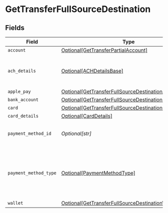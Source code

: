 # GetTransferFullSourceDestination


## Fields

| Field                                                                                                                       | Type                                                                                                                        | Required                                                                                                                    | Description                                                                                                                 | Example                                                                                                                     |
| --------------------------------------------------------------------------------------------------------------------------- | --------------------------------------------------------------------------------------------------------------------------- | --------------------------------------------------------------------------------------------------------------------------- | --------------------------------------------------------------------------------------------------------------------------- | --------------------------------------------------------------------------------------------------------------------------- |
| `account`                                                                                                                   | [Optional[GetTransferPartialAccount]](../../models/shared/gettransferpartialaccount.md)                                     | :heavy_minus_sign:                                                                                                          | N/A                                                                                                                         |                                                                                                                             |
| `ach_details`                                                                                                               | [Optional[ACHDetailsBase]](../../models/shared/achdetailsbase.md)                                                           | :heavy_minus_sign:                                                                                                          | ACH specific details about the transaction                                                                                  |                                                                                                                             |
| `apple_pay`                                                                                                                 | [Optional[GetTransferFullSourceDestinationApplePay]](../../models/shared/gettransferfullsourcedestinationapplepay.md)       | :heavy_minus_sign:                                                                                                          | N/A                                                                                                                         |                                                                                                                             |
| `bank_account`                                                                                                              | [Optional[GetTransferFullSourceDestinationBankAccount]](../../models/shared/gettransferfullsourcedestinationbankaccount.md) | :heavy_minus_sign:                                                                                                          | N/A                                                                                                                         |                                                                                                                             |
| `card`                                                                                                                      | [Optional[GetTransferFullSourceDestinationCard]](../../models/shared/gettransferfullsourcedestinationcard.md)               | :heavy_minus_sign:                                                                                                          | N/A                                                                                                                         |                                                                                                                             |
| `card_details`                                                                                                              | [Optional[CardDetails]](../../models/shared/carddetails.md)                                                                 | :heavy_minus_sign:                                                                                                          | N/A                                                                                                                         |                                                                                                                             |
| `payment_method_id`                                                                                                         | *Optional[str]*                                                                                                             | :heavy_minus_sign:                                                                                                          | UUID v4                                                                                                                     | ec7e1848-dc80-4ab0-8827-dd7fc0737b43                                                                                        |
| `payment_method_type`                                                                                                       | [Optional[PaymentMethodType]](../../models/shared/paymentmethodtype.md)                                                     | :heavy_minus_sign:                                                                                                          | The payment method type that represents a payment rail and directionality                                                   |                                                                                                                             |
| `wallet`                                                                                                                    | [Optional[GetTransferFullSourceDestinationWallet]](../../models/shared/gettransferfullsourcedestinationwallet.md)           | :heavy_minus_sign:                                                                                                          | N/A                                                                                                                         |                                                                                                                             |